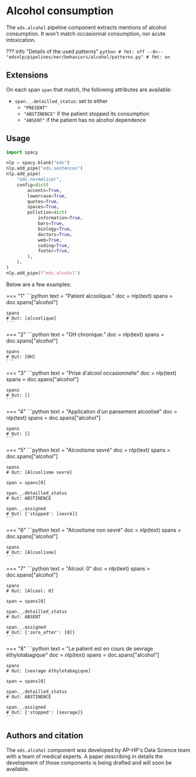 # Alcohol consumption

The `eds.alcohol` pipeline component extracts mentions of alcohol consumption. It won't match occasionnal consumption, nor acute intoxication.

??? info "Details of the used patterns"
    <!-- no-check -->
    ```python
    # fmt: off
    --8<-- "edsnlp/pipelines/ner/behaviors/alcohol/patterns.py"
    # fmt: on
    ```

## Extensions

On each span `span` that match, the following attributes are available:

- `span._.detailled_status`: set to either
    - `"PRESENT"`
    - `"ABSTINENCE"` if the patient stopped its consumption
    - `"ABSENT"` if the patient has no alcohol dependence

## Usage


```python
import spacy

nlp = spacy.blank("eds")
nlp.add_pipe("eds.sentences")
nlp.add_pipe(
    "eds.normalizer",
    config=dict(
        accents=True,
        lowercase=True,
        quotes=True,
        spaces=True,
        pollution=dict(
            information=True,
            bars=True,
            biology=True,
            doctors=True,
            web=True,
            coding=True,
            footer=True,
        ),
    ),
)
nlp.add_pipe(f"eds.alcohol")
```

Below are a few examples:




=== "1"
    ```python
    text = "Patient alcoolique."
    doc = nlp(text)
    spans = doc.spans["alcohol"]

    spans
    # Out: [alcoolique]
    ```



=== "2"
    ```python
    text = "OH chronique."
    doc = nlp(text)
    spans = doc.spans["alcohol"]

    spans
    # Out: [OH]
    ```



=== "3"
    ```python
    text = "Prise d'alcool occasionnelle"
    doc = nlp(text)
    spans = doc.spans["alcohol"]

    spans
    # Out: []
    ```



=== "4"
    ```python
    text = "Application d'un pansement alcoolisé"
    doc = nlp(text)
    spans = doc.spans["alcohol"]

    spans
    # Out: []
    ```



=== "5"
    ```python
    text = "Alcoolisme sevré"
    doc = nlp(text)
    spans = doc.spans["alcohol"]

    spans
    # Out: [Alcoolisme sevré]

    span = spans[0]

    span._.detailled_status
    # Out: ABSTINENCE

    span._.assigned
    # Out: {'stopped': [sevré]}
    ```



=== "6"
    ```python
    text = "Alcoolisme non sevré"
    doc = nlp(text)
    spans = doc.spans["alcohol"]

    spans
    # Out: [Alcoolisme]
    ```



=== "7"
    ```python
    text = "Alcool: 0"
    doc = nlp(text)
    spans = doc.spans["alcohol"]

    spans
    # Out: [Alcool: 0]

    span = spans[0]

    span._.detailled_status
    # Out: ABSENT

    span._.assigned
    # Out: {'zero_after': [0]}
    ```



=== "8"
    ```python
    text = "Le patient est en cours de sevrage éthylotabagique"
    doc = nlp(text)
    spans = doc.spans["alcohol"]

    spans
    # Out: [sevrage éthylotabagique]

    span = spans[0]

    span._.detailled_status
    # Out: ABSTINENCE

    span._.assigned
    # Out: {'stopped': [sevrage]}
    ```

## Authors and citation

The `eds.alcohol` component was developed by AP-HP's Data Science team with a team of medical experts. A paper describing in details the development of those components is being drafted and will soon be available.
